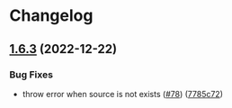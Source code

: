 # Changelog

## [1.6.3](https://github.com/node-modules/compressing/compare/v1.6.2...v1.6.3) (2022-12-22)


### Bug Fixes

* throw error when source is not exists ([#78](https://github.com/node-modules/compressing/issues/78)) ([7785c72](https://github.com/node-modules/compressing/commit/7785c728d8f62b55fcce29961dc1edc54711d266))

